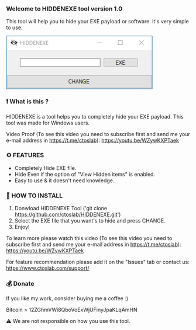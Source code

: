 ### Welcome to HIDDENEXE tool version 1.0

This tool will help you to hide your EXE payload or software. it's very simple to use.

<img src="Screenshot/Start.png" width=400 align="center">

### ❗ What is this ?

HIDDENEXE is a tool helps you to completely hide your EXE payload. This tool was made for Windows users.

Video Proof (To see this video you need to subscribe first and send me your e-mail address in https://t.me/ctoslab): https://youtu.be/WZywKXPTaek

### ⚙️ FEATURES

- Completely Hide EXE file. 
- Hide Even if the option of "View Hidden items" is enabled.
- Easy to use & it doesn't need knowledge.

### 📖 HOW TO INSTALL

1. Donwload HIDDENEXE Tool ('git clone https://github.com/ctoslab/HIDDENEXE.git')
2. Select the EXE file that you want's to hide and press CHANGE.
3. Enjoy!

To learn more please watch this video (To see this video you need to subscribe first and send me your e-mail address in https://t.me/ctoslab): https://youtu.be/WZywKXPTaek

For feature recommendation please add it on the "Issues" tab or contact us:
https://www.ctoslab.com/support/

### 💰 Donate

If you like my work, consider buying me a coffee :)

Bitcoin > 12ZGhmVWi8QboVoExWjUFinyJpaKLqAmHN

⚠️ We are not responsible on how you use this tool. 
